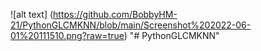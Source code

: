 ![alt text] (https://github.com/BobbyHM-21/PythonGLCMKNN/blob/main/Screenshot%202022-06-01%20111510.png?raw=true)
"# PythonGLCMKNN" 
